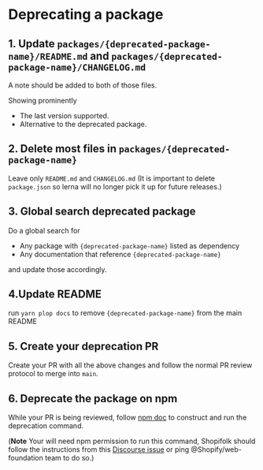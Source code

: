 # Deprecating a package

## 1. Update `packages/{deprecated-package-name}/README.md` and `packages/{deprecated-package-name}/CHANGELOG.md`

A note should be added to both of those files.

Showing prominently

- The last version supported.
- Alternative to the deprecated package.

## 2. Delete most files in `packages/{deprecated-package-name}`

Leave only `README.md` and `CHANGELOG.md`
(It is important to delete `package.json` so lerna will no longer pick it up for future releases.)

## 3. Global search deprecated package

Do a global search for

- Any package with `{deprecated-package-name}` listed as dependency
- Any documentation that reference `{deprecated-package-name}`

and update those accordingly.

## 4.Update README

run `yarn plop docs` to remove `{deprecated-package-name}` from the main README

## 5. Create your deprecation PR

Create your PR with all the above changes and follow the normal PR review protocol to merge into `main`.

## 6. Deprecate the package on npm

While your PR is being reviewed, follow [npm doc](https://docs.npmjs.com/cli/deprecate) to construct and run the deprecation command.

(**Note** Your will need npm permission to run this command, Shopifolk should follow the instructions from this [Discourse issue](https://discourse.shopify.io/t/how-can-i-deprecate-an-npm-package-version/6652) or ping @Shopify/web-foundation team to do so.)
